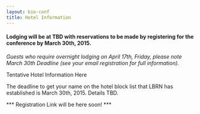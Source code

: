 ```yaml
---
layout: bio-conf
title: Hotel Information
---
```


#### Lodging will be at TBD with reservations to be made by registering for the conference by March 30th, 2015.

*Guests who require overnight lodging on April 17th, Friday, please note March 30th Deadline (see your email registration for full information).*

Tentative Hotel Information Here

<div class="well">
  <p class="text-error">
    The deadline to get your name on the hotel block list that LBRN has established is March 30th, 2015. Details TBD.
  </p>
	 *** Registration Link will be here soon! ***
</div>
